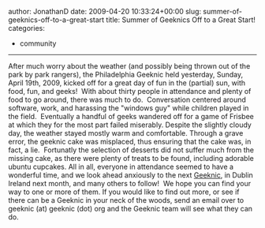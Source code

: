 author: JonathanD
date: 2009-04-20 10:33:24+00:00
slug: summer-of-geeknics-off-to-a-great-start
title: Summer of Geeknics Off to a Great Start!
categories:
- community
---

After much worry about the weather (and possibly being thrown out of the park by park rangers), the Philadelphia Geeknic held yesterday, Sunday, April 19th, 2009, kicked off for a great day of fun in the (partial) sun, with food, fun, and geeks!  With about thirty people in attendance and plenty of food to go around, there was much to do.  Conversation centered around software, work, and harassing the "windows guy" while children played in the field.  Eventually a handful of geeks wandered off for a game of Frisbee at which they for the most part failed miserably. Despite the slightly cloudy day, the weather stayed mostly warm and comfortable.
Through a grave error, the geeknic cake was misplaced, thus ensuring that the cake was, in fact, a lie.  Fortunatly the selection of desserts did not suffer much from the missing cake, as there were plenty of treats to be found, including adorable ubuntu cupcakes.
All in all, everyone in attendance seemed to have a wonderful time, and we look ahead anxiously to the next [Geeknic](http://geeknic.org/?p=1), in Dublin Ireland next month, and many others to follow!  We hope you can find your way to one or more of them.
If you would like to find out more, or see if there can be a Geeknic in your neck of the woods, send an email over to geeknic (at) geeknic (dot) org and the Geeknic team will see what they can do.
